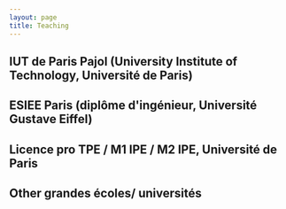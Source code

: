 ```yaml
---
layout: page
title: Teaching
---
```


## IUT de Paris Pajol (University Institute of Technology, Université de Paris)


## ESIEE Paris (diplôme d'ingénieur, Université Gustave Eiffel)

## Licence pro TPE / M1 IPE / M2 IPE, Université de Paris

## Other grandes écoles/ universités 
